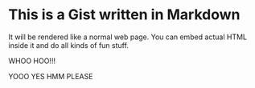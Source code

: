 # This is a Gist written in Markdown

It will be rendered like a normal web page. You can embed actual HTML inside it
and do all kinds of fun stuff.

WHOO HOO!!!

YOOO YES HMM PLEASE